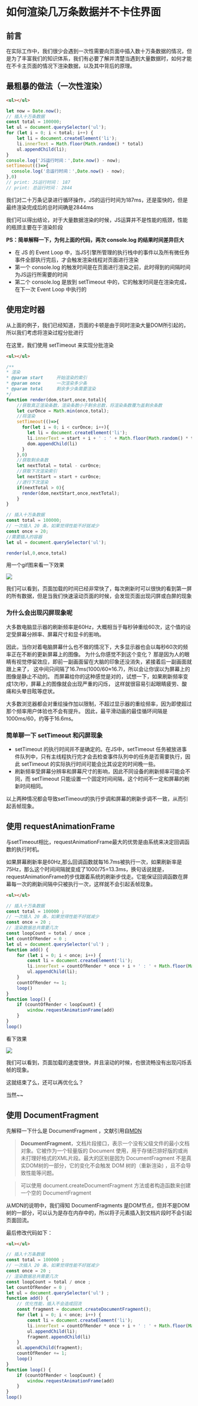 # 如何渲染几万条数据并不卡住界面

## 前言
在实际工作中，我们很少会遇到一次性需要向页面中插入数十万条数据的情况，但是为了丰富我们的知识体系，我们有必要了解并清楚当遇到大量数据时，如何才能在不卡主页面的情况下渲染数据，以及其中背后的原理。

## 最粗暴的做法（一次性渲染）

```html
<ul></ul>
```
```javascript
let now = Date.now();
// 插入十万条数据
const total = 100000;
let ul = document.querySelector('ul');
for (let i = 0; i < total; i++) {
    let li = document.createElement('li');
    li.innerText = Math.floor(Math.random() * total)
    ul.appendChild(li);
}
console.log('JS运行时间：',Date.now() - now);
setTimeout(()=>{
  console.log('总运行时间：',Date.now() - now);
},0)
// print: JS运行时间： 187
// print: 总运行时间： 2844
```

我们对二十万条记录进行循环操作，JS的运行时间为187ms，还是蛮快的，但是最终渲染完成后的总时间确是2844ms

我们可以得出结论，对于大量数据渲染的时候，JS运算并不是性能的瓶颈，性能的瓶颈主要在于渲染阶段

**PS：简单解释一下，为何上面的代码，两次 console.log 的结果时间差异巨大**
+ 在 JS 的 Event Loop 中，当JS引擎所管理的执行栈中的事件以及所有微任务事件全部执行完后，才会触发渲染线程对页面进行渲染
+ 第一个 console.log 的触发时间是在页面进行渲染之前，此时得到的间隔时间为JS运行所需要的时间
+ 第二个 console.log 是放到 setTimeout 中的，它的触发时间是在渲染完成，在下一次 Event Loop 中执行的

## 使用定时器
从上面的例子，我们已经知道，页面的卡顿是由于同时渲染大量DOM所引起的，所以我们考虑将渲染过程分批进行

在这里，我们使用 setTimeout 来实现分批渲染
```html
<ul></ul>
```
```javascript
/**
* 渲染
* @param start     开始渲染的索引
* @param once      一次渲染多少条
* @param total     剩余多少条需要渲染
*/
function render(dom,start,once,total){
    //获取真正渲染条数，渲染条数小于剩余总数，将渲染条数覆为盖剩余条数
    let curOnce = Math.min(once,total);
    //将渲染
    setTimeout(()=>{
      for(let i = 0; i < curOnce; i++){
        let li = document.createElement('li');
        li.innerText = start + i + ' : ' + Math.floor(Math.random() * total)
        dom.appendChild(li)
      }
    },0)
    //获取剩余条数
    let nextTotal = total - curOnce;
    //获取下次渲染索引
    let nextStart = start + curOnce;
    //进行下次渲染
    if(nextTotal > 0){
      render(dom,nextStart,once,nextTotal);
    }
}

// 插入十万条数据
const total = 100000;
// 一次插入 20 条，如果觉得性能不好就减少
const once = 20;
//需要插入的容器
let ul = document.querySelector('ul');

render(ul,0,once,total)
```
用一个gif图来看一下效果

![](1.gif)

我们可以看到，页面加载的时间已经非常快了，每次刷新时可以很快的看到第一屏的所有数据，但是当我们快速滚动页面的时候，会发现页面出现闪屏或白屏的现象

### 为什么会出现闪屏现象呢

大多数电脑显示器的刷新频率是60Hz，大概相当于每秒钟重绘60次，这个值的设定受屏幕分辨率、屏幕尺寸和显卡的影响。

因此，当你对着电脑屏幕什么也不做的情况下，大多显示器也会以每秒60次的频率正在不断的更新屏幕上的图像。
为什么你感觉不到这个变化？ 
那是因为人的眼睛有视觉停留效应，即前一副画面留在大脑的印象还没消失，紧接着后一副画面就跟上来了，
这中间只间隔了16.7ms(1000/60≈16.7)，所以会让你误以为屏幕上的图像是静止不动的。
而屏幕给你的这种感觉是对的，试想一下，如果刷新频率变成1次/秒，屏幕上的图像就会出现严重的闪烁，
这样就很容易引起眼睛疲劳、酸痛和头晕目眩等症状。

大多数浏览器都会对重绘操作加以限制，不超过显示器的重绘频率，因为即使超过那个频率用户体验也不会有提升。
因此，最平滑动画的最佳循环间隔是1000ms/60，约等于16.6ms。

### 简单聊一下 setTimeout 和闪屏现象

+ setTimeout 的执行时间并不是确定的。在JS中，setTimeout 任务被放进事件队列中，只有主线程执行完才会去检查事件队列中的任务是否需要执行，因此 setTimeout 的实际执行时间可能会比其设定的时间晚一些。
+ 刷新频率受屏幕分辨率和屏幕尺寸的影响，因此不同设备的刷新频率可能会不同，而 setTimeout 只能设置一个固定时间间隔，这个时间不一定和屏幕的刷新时间相同。

以上两种情况都会导致setTimeout的执行步调和屏幕的刷新步调不一致，从而引起丢帧现象。

## 使用 requestAnimationFrame

与setTimeout相比，requestAnimationFrame最大的优势是由系统来决定回调函数的执行时机。

如果屏幕刷新率是60Hz,那么回调函数就每16.7ms被执行一次，如果刷新率是75Hz，那么这个时间间隔就变成了1000/75=13.3ms，换句话说就是，requestAnimationFrame的步伐跟着系统的刷新步伐走。它能保证回调函数在屏幕每一次的刷新间隔中只被执行一次，这样就不会引起丢帧现象。

```html
<ul></ul>
```
```javascript
// 插入十万条数据
const total = 100000 ;
// 一次插入 20 条，如果觉得性能不好就减少
const once = 20 ;
// 渲染数据总共需要几次
const loopCount = total / once ;
let countOfRender = 0 ;
let ul = document.querySelector('ul') ;
function add() {
    for (let i = 0; i < once; i++) {
        const li = document.createElement('li');
        li.innerText = countOfRender * once + i + ' : ' + Math.floor(Math.random() * total);
        ul.appendChild(li);
    }
    countOfRender += 1;
    loop()
}
function loop() {
    if (countOfRender < loopCount) {
        window.requestAnimationFrame(add)
    }
}
loop()
```
看下效果

![](2.gif)

我们可以看到，页面加载的速度很快，并且滚动的时候，也很流畅没有出现闪烁丢帧的现象。

这就结束了么，还可以再优化么？

当然~~

## 使用 DocumentFragment

先解释一下什么是 DocumentFragment ，文献引用自[MDN](https://developer.mozilla.org/zh-CN/docs/Web/API/DocumentFragment)

> **DocumentFragment**，文档片段接口，表示一个没有父级文件的最小文档对象。它被作为一个轻量版的 Document 使用，用于存储已排好版的或尚未打理好格式的XML片段。最大的区别是因为 DocumentFragment 不是真实DOM树的一部分，它的变化不会触发 DOM 树的（重新渲染) ，且不会导致性能等问题。
        
> 可以使用 document.createDocumentFragment 方法或者构造函数来创建一个空的 DocumentFragment

从MDN的说明中，我们得知 DocumentFragments 是DOM节点，但并不是DOM树的一部分，可以认为是存在内存中的，所以将子元素插入到文档片段时不会引起页面回流。

最后修改代码如下：
```html
<ul></ul>
```
```javascript
// 插入十万条数据
const total = 100000 ;
// 一次插入 20 条，如果觉得性能不好就减少
const once = 20 ;
// 渲染数据总共需要几次
const loopCount = total / once ;
let countOfRender = 0 ;
let ul = document.querySelector('ul') ;
function add() {
    // 优化性能，插入不会造成回流
    const fragment = document.createDocumentFragment();
    for (let i = 0; i < once; i++) {
        const li = document.createElement('li');
        li.innerText = countOfRender * once + i + ' : ' + Math.floor(Math.random() * total);
        ul.appendChild(li);
        fragment.appendChild(li)
    }
    ul.appendChild(fragment);
    countOfRender += 1;
    loop()
}
function loop() {
    if (countOfRender < loopCount) {
        window.requestAnimationFrame(add)
    }
}
loop()
```


